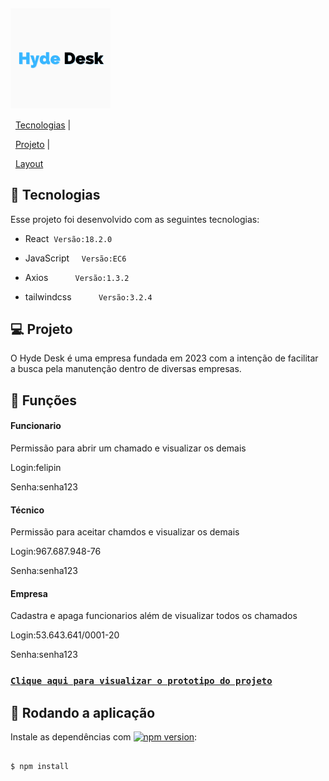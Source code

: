


## <img align="center" alt="Carneats" title="Carneats" src="/src/images/icon.png" width="160"/>





<p align="center">

  <a href="#-tecnologias">Tecnologias</a>&nbsp;|&nbsp;

  <a href="#-projeto">Projeto</a>&nbsp;|&nbsp;

  <a href="#-layout">Layout</a>

</p>




## 🚀 Tecnologias




Esse projeto foi desenvolvido com as seguintes tecnologias:




- React  `Versão:18.2.0`

- JavaScript     `Versão:EC6`

- Axios           `Versão:1.3.2`

- tailwindcss           `Versão:3.2.4`





## 💻 Projeto




O Hyde Desk é uma empresa fundada em 2023 com a intenção de facilitar a busca pela manutenção dentro de diversas empresas.




## 🔖 Funções




#### Funcionario




Permissão para abrir um chamado e visualizar os demais

Login:felipin

Senha:senha123




<!-- <p align="center">

  <img alt="Tela inicial" src="assets/home.png" width="300" height="600">

</p> -->





#### Técnico




Permissão para aceitar chamdos e visualizar os demais

Login:967.687.948-76

Senha:senha123




<!-- <p align="center">

  <img alt="Tela de participantes" src="assets/ingredientes.png"  width="270" height="600">

</p> -->




#### Empresa




Cadastra e apaga funcionarios além de visualizar todos os chamados

Login:53.643.641/0001-20

Senha:senha123




<!-- <p align="center">

  <img alt="Tela de carnes" src="assets/preparo.png" width="270" height="600">

</p> -->







### [`Clique aqui para visualizar o prototipo do projeto`](https://www.figma.com/file/3xKN9Vn4YH1X81rvFD3l1V/teste-de-hard-desk?node-id=0-1&t=LTfoPIScmKGwmaos-0)




## :memo: Rodando a aplicação




Instale as dependências com [![npm version](https://img.shields.io/npm/v/react-native-maps.svg?style=flat)](https://docs.npmjs.com/getting-started):




```

$ npm install

```